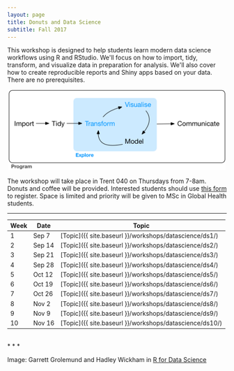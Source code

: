 ```yaml
---
layout: page
title: Donuts and Data Science 
subtitle: Fall 2017
---
```


This workshop is designed to help students learn modern data science workflows using R and RStudio. We'll focus on how to import, tidy, transform, and visualize data in preparation for analysis. We'll also cover how to create reproducible reports and Shiny apps based on your data. There are no prerequisites. 

<p align="center">
<img src="/img/tidy.png" style="width: 500px;"/>
</p>

The workshop will take place in Trent 040 on Thursdays from 7-8am. Donuts and coffee will be provided. Interested students should use [this form](https://goo.gl/forms/CQGqQghSVmG8vXQU2) to register. Space is limited and priority will be given to MSc in Global Health students.

* * * 

| Week | Date    | Topic             | 
|------|---------|---------------------|
| 1    | Sep 7 | [Topic]({{ site.baseurl }}/workshops/datascience/ds1/) |
| 2    | Sep 14 | [Topic]({{ site.baseurl }}/workshops/datascience/ds2/) |
| 3    | Sep 21 | [Topic]({{ site.baseurl }}/workshops/datascience/ds3/) |
| 4    | Sep 28 | [Topic]({{ site.baseurl }}/workshops/datascience/ds4/) |
| 5    | Oct 12 | [Topic]({{ site.baseurl }}/workshops/datascience/ds5/) |
| 6    | Oct 19 | [Topic]({{ site.baseurl }}/workshops/datascience/ds6/) |
| 7    | Oct 26 | [Topic]({{ site.baseurl }}/workshops/datascience/ds7/) |
| 8    | Nov 2 | [Topic]({{ site.baseurl }}/workshops/datascience/ds8/) |
| 9    | Nov 9 | [Topic]({{ site.baseurl }}/workshops/datascience/ds9/) |
| 10    | Nov 16 | [Topic]({{ site.baseurl }}/workshops/datascience/ds10/) |

<br>
* * *

Image: Garrett Grolemund and Hadley Wickham in [R for Data Science](http://r4ds.had.co.nz/)